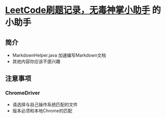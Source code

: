 # [LeetCode刷题记录，无毒神掌小助手](https://github.com/aoeai/leet-code-study-record) 的 小助手

## 简介

- MarkdownHelper.java 加速编写Markdown文档
- 其他内容你应该不感兴趣

## 注意事项

### ChromeDriver

- 请选择与自己操作系统匹配的文件
- 版本必须和本地Chrome的匹配